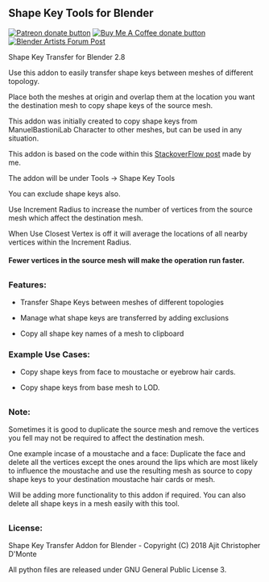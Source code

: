 ## Shape Key Tools for Blender
<!-- BADGES/ -->
<span class="badge-patreon"><a href="https://www.patreon.com/fBlah" title="Donate to this project using Patreon"><img src="https://img.shields.io/badge/Patreon-donate-orange.svg?logo=patreon&longCache=true&style=popout-square" alt="Patreon donate button" /></a></span>
<span class="badge-buymeacoffee"><a href="https://www.buymeacoff.ee/fBlah" title="Donate to this project using Buy Me A Coffee"><img src="https://img.shields.io/badge/Give-coffee-8b7355.svg?logo=coffeescript&longCache=true&style=popout-square" alt="Buy Me A Coffee donate button" /></a></span>
<span class="badge-blenderartists"><a href="https://blenderartists.org/t/free-shape-key-transfer-addon" title="Link to Blender Artists forum post"><img src="https://img.shields.io/badge/Blender-Artists-orange.svg?logo=blender&longCache=true&style=popout-square" alt="Blender Artists Forum Post" /></a></span>

Shape Key Transfer for Blender 2.8

Use this addon to easily transfer shape keys between meshes of different topology.

Place both the meshes at origin and overlap them at the location you want the destination mesh to copy shape keys of the source mesh.

This addon was initially created to copy shape keys from ManuelBastioniLab Character to other meshes, but can be used in any situation.

This addon is based on the code within this [StackoverFlow post](https://blender.stackexchange.com/questions/119836/scripting-transferring-shape-keys-between-different-meshes/119867#119867) made by me.

The addon will be under Tools -> Shape Key Tools

You can exclude shape keys also.

Use Increment Radius to increase the number of vertices from the source mesh which affect the destination mesh.

When Use Closest Vertex is off it will average the locations of all nearby vertices within the Increment Radius.

#### Fewer vertices in the source mesh will make the operation run faster.

##

### Features:

- Transfer Shape Keys between meshes of different topologies

- Manage what shape keys are transferred by adding exclusions

- Copy all shape key names of a mesh to clipboard

### Example Use Cases:

- Copy shape keys from face to moustache or eyebrow hair cards.

- Copy shape keys from base mesh to LOD.

##

### Note:
Sometimes it is good to duplicate the source mesh and remove the vertices you fell may not be required to affect the destination mesh. 

One example incase of a moustache and a face: Duplicate the face and delete all the vertices except the ones around the lips which are most likely to influence the moustache and use the resulting mesh as source to copy shape keys to your destination moustache hair cards or mesh.

Will be adding more functionality to this addon if required. You can also delete all shape keys in a mesh easily with this tool.

##

### License:

Shape Key Transfer Addon for Blender - Copyright (C) 2018 Ajit Christopher D'Monte

All python files are released under GNU General Public License 3.
